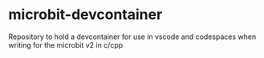 # microbit-devcontainer
Repository to hold a devcontainer for use in vscode and codespaces when writing for the microbit v2 in c/cpp
